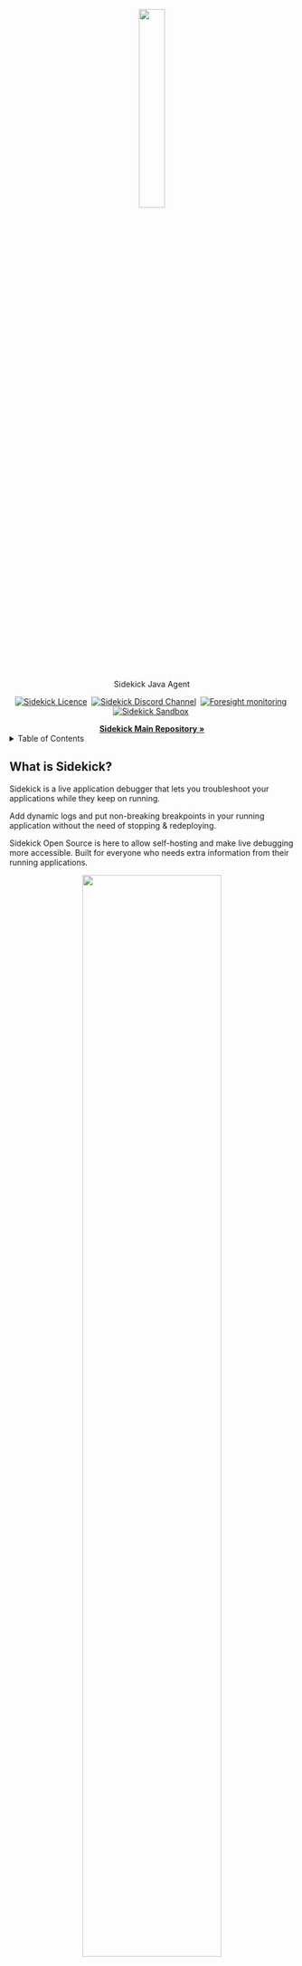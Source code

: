 <p align="center">
  <img width="30%" height="30%" src="https://4750167.fs1.hubspotusercontent-na1.net/hubfs/4750167/Sidekick%20OS%20repo/logo-1.png">
</p>
<p align="center">
  Sidekick Java Agent
</p>

<p align="center">
    <a href="https://github.com/runsidekick/sidekick" target="_blank"><img src="https://img.shields.io/github/license/runsidekick/sidekick?style=for-the-badge" alt="Sidekick Licence" /></a>&nbsp;
    <a href="https://www.runsidekick.com/discord-invitation?utm_source=sidekick-java-readme" target="_blank"><img src="https://img.shields.io/discord/958745045308174416?style=for-the-badge&logo=discord&label=DISCORD" alt="Sidekick Discord Channel" /></a>&nbsp;
    <a href="https://www.runforesight.com?utm_source=sidekick-java-readme" target="_blank"><img src="https://img.shields.io/badge/Monitored%20by-Foresight-%239900F0?style=for-the-badge" alt="Foresight monitoring" /></a>&nbsp;
    <a href="https://app.runsidekick.com/sandbox?utm_source=sidekick-java-readme" target="_blank"><img src="https://img.shields.io/badge/try%20in-sandbox-brightgreen?style=for-the-badge" alt="Sidekick Sandbox" /></a>&nbsp;
    
</p>

<a name="readme-top"></a>

<div align="center">
    <a href="https://github.com/runsidekick/sidekick"><strong>Sidekick Main Repository »</strong></a>
</div>

<!-- TABLE OF CONTENTS -->
<details>
  <summary>Table of Contents</summary>
  <ol>
    <li>
      <a href="#what-is-sidekick">What is Sidekick?</a>
      <ul>
        <li><a href="#sidekick-actions">Sidekick Actions</a></li>
      </ul>
    </li>
    <li>
      <a href="#sidekick-java-agent">Sidekick Java Agent</a>
    </li>
    <li>
      <a href="#usage">Usage</a>
      <ul>
        <li><a href="#supported-jvms-and-languages">Supported JVMs and Languages</a></li>
      </ul>
      <ul>
        <li><a href="#download-the-agent">Download the Agent</a></li>
      </ul>
    </li>
    <li>
      <a href="#build">Build the agent</a>
      <ul>
        <li><a href="#prerequisites">Prerequisites</a></li>
      </ul>
      <ul>
        <li><a href="#build-command">Build command</a></li>
      </ul>
    </li>
    <li>
      <a href="#official-sidekick-agents">Official Sidekick Agents</a>
    </li>
    <li>
      <a href="#resources">Resources</a>
    </li>
    <li><a href="#questions-problems-suggestions">Questions? Problems? Suggestions?</a></li>
    <li><a href="#contact">Contact</a></li>
  </ol>
</details>

## What is Sidekick?
Sidekick is a live application debugger that lets you troubleshoot your applications while they keep on running.

Add dynamic logs and put non-breaking breakpoints in your running application without the need of stopping & redeploying.

Sidekick Open Source is here to allow self-hosting and make live debugging more accessible. Built for everyone who needs extra information from their running applications. 
<p align="center">
  <img width="70%" height="70%" src="https://4750167.fs1.hubspotusercontent-na1.net/hubfs/4750167/Sidekick%20OS%20repo/HowSidekickWorks.gif">
</p>


##### Sidekick Actions:
Sidekick has two major actions; Tracepoints & Logpoints.

- A **tracepoint** is a non-breaking remote breakpoint. In short, it takes a snapshot of the variables when the code hits that line.
- **Logpoints** open the way for dynamic(on-demand) logging to Sidekick users. Replacing traditional logging with dynamic logging has the potential to lower stage sizes, costs, and time for log searching while adding the ability to add new logpoints without editing the source code, redeploying, or restarting the application.

Supported runtimes: Java, Python, Node.js

To learn more about Sidekick features and capabilities, see our [web page.](https://www.runsidekick.com/?utm_source=sidekick-java-readme)

<p align="center">
  <a href="https://app.runsidekick.com/sandbox?utm_source=github&utm_medium=readme" target="_blank"><img width="345" height="66" src="https://4750167.fs1.hubspotusercontent-na1.net/hubfs/4750167/Sidekick%20OS%20repo/try(1)%201.png"></a>
</p>

<p align="center">
  <a href="https://www.runsidekick.com/discord-invitation?utm_source=sidekick-java-readme" target="_blank"><img width="40%" height="40%" src="https://4750167.fs1.hubspotusercontent-na1.net/hubfs/4750167/Sidekick%20OS%20repo/joindiscord.png"></a>
</p>
<div align="center">
    <a href="https://www.runsidekick.com/?utm_source=sidekick-java-readme"><strong>Learn More »</strong></a>
</div>
<p align="right">(<a href="#readme-top">back to top</a>)</p>


## Sidekick Java Agent

Sidekick Java agent allows you inject trace points (non-breaking breakpoints) and log points dynamically to capture call stack snapshots (with variables) and add log messages on the fly without code modification, re-build and re-deploy. So it helps you, your team and organization to reduce MTTR (Minimum Time to Repair/Resolve).

To achieve this, Sidekick Java agent has nothing to do with JDWP (Java Debug Wire Protocol), as it doesn't suspend the code execution, but hooks into code execution at application layer by bytecode instrumentation. Under the hood, Sidekick agent
- injects its hook call into the specified line at bytecode level 
- intercepts the code execution just before the specified line
- captures callstack snapshot (for trace point) or prints dynamic log message (for log point) 
- creates event to be sent asynchronously
- and then lets the code execution continue

Here, to keep Sidekick agent overhead at mimimum (sub-millisecond on average), in addition to non-blocking event publishing, we apply many performance improvements like async snapshot taking, async call stack collecting and fast serialization by reducing redundant memory copies.

The advantages of Sidekick over classical APM solutions is that, Sidekick 
- can debug and trace any location (your code base or 3rd party dependency) in your application, not just the external (DB, API, etc ...) calls like APM solutions
- has zero overhead when you don't have any trace point or log point but APMs have always
- doesn't produce too much garbage data because it collects data only at the certain points you specified as long as that point (trace point/log point) is active

### Usage
##### Supported JVMs and Languages
JDK 8+ is supported
Java (8+), Kotlin (1.3+) and Scala (2.10+) JVM languages are supported

##### Download the agent
Download the latest Sidekick agent from this link [repo](https://repo.thundra.io/service/local/artifact/maven/redirect?r=sidekick-releases&g=com.runsidekick.agent&a=sidekick-agent-bootstrap&v=LATEST)

Agent configuration : https://docs.runsidekick.com/installation/installing-agents/java/configuration#configure-the-agent

Source bundling: https://docs.runsidekick.com/installation/installing-agents/java/source-bundling

### Build

##### Prerequisites 
- Java 8+
- Maven 3.x

##### Build command:
```mvn clean package```

### Benchmarks
- [Production Debuggers — 2022 Benchmark Results](https://medium.com/runsidekick/sidekick-blog-production-debuggers-2022-benchmark-results-part-1-ec173d0f8ccd?utm_source=sidekick-java-readme)

##  Official Sidekick Agents

- [Java](https://github.com/runsidekick/sidekick-agent-java)
- [Node.js](https://github.com/runsidekick/sidekick-agent-nodejs)
- [Python](https://github.com/runsidekick/sidekick-agent-python)

## Resources:

- [Documentation](https://docs.runsidekick.com/?utm_source=sidekick-java-readme)
- [Community](https://github.com/runsidekick/sidekick/discussions)
- [Discord](https://www.runsidekick.com/discord-invitation?utm_source=sidekick-java-readme)
- [Contributing](https://github.com/runsidekick/sidekick/blob/master/CONTRIBUTING.md)
- [Sidekick Main Repository](https://github.com/runsidekick/sidekick)

## Questions? Problems? Suggestions?

To report a bug or request a feature, create a [GitHub Issue](https://github.com/runsidekick/sidekick-agent-java/issues). Please ensure someone else has not created an issue for the same topic.

<p align="right">(<a href="#readme-top">back to top</a>)</p>

## Contact

[Reach out on the Discord](https://www.runsidekick.com/discord-invitation?utm_source=sidekick-java-readme). A fellow community member or Sidekick engineer will be happy to help you out.

<p align="right">(<a href="#readme-top">back to top</a>)</p>